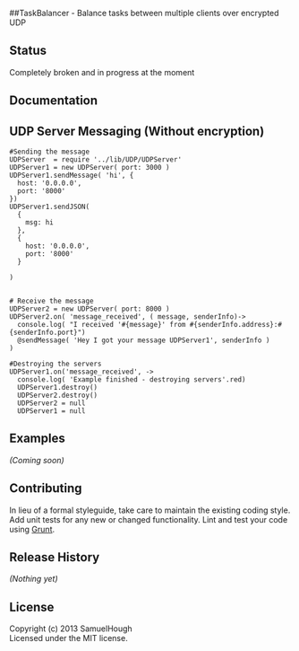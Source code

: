 ##TaskBalancer -
  Balance tasks between multiple clients over encrypted UDP

## Status
Completely broken and in progress at the moment


## Documentation

UDP Server Messaging (Without encryption)
--------------------
    #Sending the message
    UDPServer  = require '../lib/UDP/UDPServer'
    UDPServer1 = new UDPServer( port: 3000 )
    UDPServer1.sendMessage( 'hi', { 
      host: '0.0.0.0',
      port: '8000' 
    })
    UDPServer1.sendJSON(
      { 
        msg: hi 
      }, 
      { 
        host: '0.0.0.0',
        port: '8000' 
      }

    )


    # Receive the message
    UDPServer2 = new UDPServer( port: 8000 )
    UDPServer2.on( 'message_received', ( message, senderInfo)->
      console.log( "I received '#{message}' from #{senderInfo.address}:#{senderInfo.port}")
      @sendMessage( 'Hey I got your message UDPServer1', senderInfo )
    )

    #Destroying the servers
    UDPServer1.on('message_received', ->
      console.log( 'Example finished - destroying servers'.red)
      UDPServer1.destroy()
      UDPServer2.destroy()
      UDPServer2 = null
      UDPServer1 = null

## Examples
_(Coming soon)_

## Contributing
In lieu of a formal styleguide, take care to maintain the existing coding style. Add unit tests for any new or changed functionality. Lint and test your code using [Grunt](http://gruntjs.com/).

## Release History
_(Nothing yet)_

## License
Copyright (c) 2013 SamuelHough  
Licensed under the MIT license.
